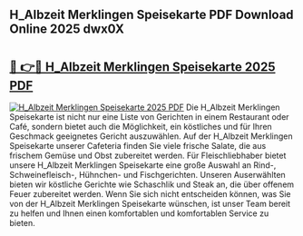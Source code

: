 ## H_Albzeit Merklingen Speisekarte PDF Download Online 2025 dwx0X

# <h2><a href="http://gcdf94.nevu.top/?p=H_Albzeit+Merklingen+Speisekarte">🔗 👉🔴 H_Albzeit Merklingen Speisekarte 2025 PDF</a></h2>

[![H_Albzeit Merklingen Speisekarte 2025 PDF](https://i.imgur.com/dBaPXMq.png)](http://gcdf94.nevu.top/?p=H_Albzeit+Merklingen+Speisekarte)
Die H_Albzeit Merklingen Speisekarte ist nicht nur eine Liste von Gerichten in einem Restaurant oder Café, sondern bietet auch die Möglichkeit, ein köstliches und für Ihren Geschmack geeignetes Gericht auszuwählen. Auf der H_Albzeit Merklingen Speisekarte unserer Cafeteria finden Sie viele frische Salate, die aus frischem Gemüse und Obst zubereitet werden. Für Fleischliebhaber bietet unsere H_Albzeit Merklingen Speisekarte eine große Auswahl an Rind-, Schweinefleisch-, Hühnchen- und Fischgerichten. Unseren Auserwählten bieten wir köstliche Gerichte wie Schaschlik und Steak an, die über offenem Feuer zubereitet werden. Wenn Sie sich nicht entscheiden können, was Sie von der H_Albzeit Merklingen Speisekarte wünschen, ist unser Team bereit zu helfen und Ihnen einen komfortablen und komfortablen Service zu bieten.

